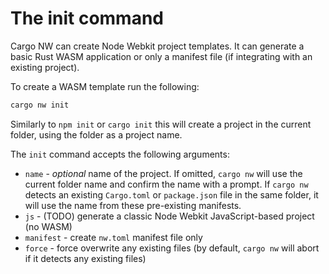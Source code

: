 # The init command

Cargo NW can create Node Webkit project templates. It can generate a basic Rust WASM application or only a manifest file (if integrating with an existing project).

To create a WASM template run the following:
```bash
cargo nw init
```
Similarly to `npm init` or `cargo init` this will create a project in the current folder, using the folder as a project name.

The `init` command accepts the following arguments:

- `name` - *optional* name of the project. If omitted, `cargo nw` will use the current folder name and confirm the name with a prompt.  If `cargo nw` detects an existing `Cargo.toml` or `package.json` file in the same folder, it will use the name from these pre-existing manifests.
- `js` - (TODO) generate a classic Node Webkit JavaScript-based project (no WASM)
- `manifest` - create `nw.toml` manifest file only
- `force` - force overwrite any existing files (by default, `cargo nw` will abort if it detects any existing files)

